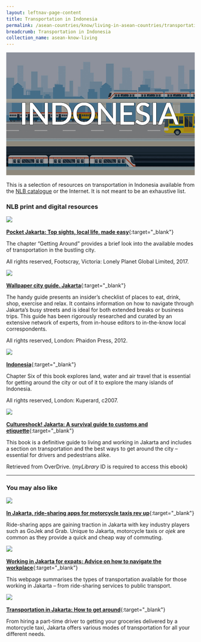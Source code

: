 ```yaml
---
layout: leftnav-page-content
title: Transportation in Indonesia
permalink: /asean-countries/know/living-in-asean-countries/transportation-in-Indonesia/
breadcrumb: Transportation in Indonesia
collection_name: asean-know-living
---
```


<img src="/images/asean-living/Transportation-Indonesia.jpg" alt="Transportation Indonesia banner" style="width:800px;" />

 This is a selection of resources on transportation in Indonesia available from the [NLB catalogue](http://catalogue.nlb.gov.sg/) or the Internet.  It is not meant to be an exhaustive list.

### **NLB print and digital resources**

<img src="/images/book-covers/Pocket-Jakarta-Top-sights-local-life-made-easy.png" style="width:150px;" />

[**Pocket Jakarta: Top sights, local life, made easy**](http://eservice.nlb.gov.sg/item_holding.aspx?bid=202942171){:target="_blank"}

The chapter “Getting Around” provides a brief look into the available modes of transportation in the bustling city.

All rights reserved, Footscray, Victoria: Lonely Planet Global Limited, 2017.

<img src="/images/book-covers/Wallpaper-city-guide-Jakarta.png" style="width:150px;" />

[**Wallpaper city guide. Jakarta**](http://eservice.nlb.gov.sg/item_holding.aspx?bid=200177392){:target="_blank"}

The handy guide presents an insider’s checklist of places to eat, drink, shop, exercise and relax. It contains information on how to navigate through Jakarta’s busy streets and is ideal for both extended breaks or business trips. This guide has been rigorously researched and curated by an extensive network of experts, from in-house editors to in-the-know local correspondents.

All rights reserved, London: Phaidon Press, 2012.

<img src="/images/book-covers/Indonesia-Guide.jpg" style="width:150px;" />

[**Indonesia**](http://eservice.nlb.gov.sg/item_holding.aspx?bid=12872461){:target="_blank"}

Chapter Six of this book explores land, water and air travel that is essential for getting around the city or out of it to explore the many islands of Indonesia.

All rights reserved, London: Kuperard, c2007.

<img src="/images/book-covers/Cultureshock-Jakarta.jpg" style="width:150px;" />

[**Cultureshock! Jakarta: A survival guide to customs and etiquette**](https://nlb.overdrive.com/media/2153BA72-BC54-4781-AF08-51A2CF6901A4){:target="_blank"}

This book is a definitive guide to living and working in Jakarta and includes a section on transportation and the best ways to get around the city – essential for drivers and pedestrians alike.

Retrieved from OverDrive. (*myLibrary* ID is required to access this ebook)

---

### **You may also like**

<img src="/images/resources/Article 4.jpg" style="width:180px;" />

[**In Jakarta, ride-sharing apps for motorcycle taxis rev up**](https://www.wsj.com/articles/in-jakarta-ride-sharing-apps-for-motorcycle-taxis-rev-up-1447899407){:target="_blank"}

Ride-sharing apps are gaining traction in Jakarta with key industry players such as GoJek and Grab. Unique to Jakarta, motorcycle taxis or *ojek* are common as they provide a quick and cheap way of commuting.

<img src="/images/resources/Article 1.jpg" style="width:180px;" />

[**Working in Jakarta for expats: Advice on how to navigate the workplace**](http://thehoneycombers.com/jakarta/working-in-jakarta-for-expats-advice-on-how-to-navigate-the-workplace/){:target="_blank"}

This webpage summarises the types of transportation available for those working in Jakarta – from ride-sharing services to public transport.

<img src="/images/resources/Article 2.jpg" style="width:180px;" />

[**Transportation in Jakarta: How to get around**](http://thehoneycombers.com/jakarta/transportation-in-jakarta-how-to-get-around/){:target="_blank"}

From hiring a part-time driver to getting your groceries delivered by a motorcycle taxi, Jakarta offers various modes of transportation for all your different needs.